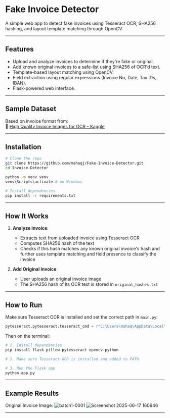 # Fake Invoice Detector

A simple web app to detect fake invoices using Tesseract OCR, SHA256 hashing, and layout template matching through OpenCV.

---

## Features

- Upload and analyze invoices to determine if they're fake or original.
- Add known original invoices to a safe-list using SHA256 of OCR'd text.
- Template-based layout matching using OpenCV.
- Field extraction using regular expressions (Invoice No, Date, Tax IDs, IBAN).
- Flask-powered web interface.

---

## Sample Dataset

Based on invoice format from:  
🔗 [High Quality Invoice Images for OCR - Kaggle](https://www.kaggle.com/datasets/osamahosamabdellatif/high-quality-invoice-images-for-ocr)

---

## Installation

```bash
# Clone the repo
git clone https://github.com/mahaqj/Fake-Invoice-Detector.git
cd Invoice-Detector

python -m venv venv
venv\Scripts\activate # on Windows

# Install dependencies
pip install -r requirements.txt
```

---

## How It Works

1. **Analyze Invoice**:
    - Extracts text from uploaded invoice using Tesseract OCR
    - Computes SHA256 hash of the text
    - Checks if this hash matches any known original invoice's hash and further uses template matching and field presence to classify the invoice

2. **Add Original Invoice**:
    - User uploads an original invoice image
    - The SHA256 hash of its OCR text is stored in `original_hashes.txt`

---

## How to Run

Make sure Tesseract OCR is installed and set the correct path in `main.py`:

```python
pytesseract.pytesseract.tesseract_cmd = r"C:\Users\mahaq\AppData\Local\Programs\Tesseract-OCR\tesseract.exe"
```

Then on the terminal:

```bash
# 1. Install dependencies
pip install flask pillow pytesseract opencv-python

# 2. Make sure Tesseract-OCR is installed and added to PATH

# 3. Run the Flask app
python app.py
```

---

## Example Results

Original Invoice Image:
![batch1-0001](https://github.com/user-attachments/assets/3eb94626-225b-46d2-a528-a0d9156a771d)
![Screenshot 2025-06-17 160946](https://github.com/user-attachments/assets/57cf16ff-b3df-4483-b76e-989cb1c26cf7)


---

